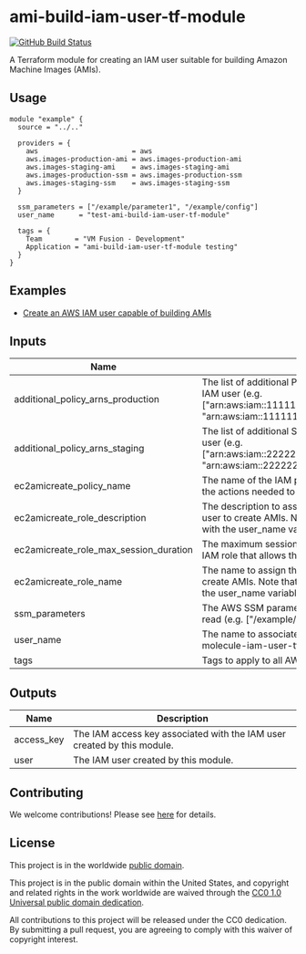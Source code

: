 # ami-build-iam-user-tf-module #

[![GitHub Build Status](https://github.com/cisagov/ami-build-iam-user-tf-module/workflows/build/badge.svg)](https://github.com/cisagov/ami-build-iam-user-tf-module/actions)

A Terraform module for creating an IAM user suitable for building
Amazon Machine Images (AMIs).

## Usage ##

```hcl
module "example" {
  source = "../.."

  providers = {
    aws                       = aws
    aws.images-production-ami = aws.images-production-ami
    aws.images-staging-ami    = aws.images-staging-ami
    aws.images-production-ssm = aws.images-production-ssm
    aws.images-staging-ssm    = aws.images-staging-ssm
  }

  ssm_parameters = ["/example/parameter1", "/example/config"]
  user_name      = "test-ami-build-iam-user-tf-module"

  tags = {
    Team        = "VM Fusion - Development"
    Application = "ami-build-iam-user-tf-module testing"
  }
}
```

## Examples ##

* [Create an AWS IAM user capable of building AMIs](https://github.com/cisagov/ami-build-iam-user-tf-module/tree/develop/examples/default_vpc)

## Inputs ##

| Name | Description | Type | Default | Required |
|------|-------------|:----:|:-------:|:--------:|
| additional_policy_arns_production | The list of additional Production IAM policy ARNs to attach to this IAM user (e.g. ["arn:aws:iam::111111111111:policy/ReadFromMyBucket", "arn:aws:iam::111111111111:policy/ReadFromMyOtherBucket"]). | list(string) | `[]` | no |
| additional_policy_arns_staging | The list of additional Staging IAM policy ARNs to attach to this IAM user (e.g. ["arn:aws:iam::222222222222:policy/ReadFromMyBucket", "arn:aws:iam::222222222222:policy/ReadFromMyOtherBucket"]). | list(string) | `[]` | no |
| ec2amicreate_policy_name | The name of the IAM policy in the Images account that allows all of the actions needed to create an AMI. | string | `EC2AMICreate` | no |
| ec2amicreate_role_description | The description to associate with the IAM role that allows this IAM user to create AMIs.  Note that a "%s" in this value will get replaced with the user_name variable. | string | `Allows the %s IAM user to create AMIs` | no |
| ec2amicreate_role_max_session_duration | The maximum session duration (in seconds) when assuming the IAM role that allows this IAM user to create AMIs. | number | `3600` | no |
| ec2amicreate_role_name | The name to assign the IAM role that allows allows this IAM user to create AMIs.  Note that a "%s" in this value will get replaced with the user_name variable. | string | `EC2AMICreate-%s` | no |
| ssm_parameters | The AWS SSM parameters that the IAM user needs to be able to read (e.g. ["/example/parameter1", "/example/config/*"]). | list(string) | | yes |
| user_name | The name to associate with the AWS IAM user (e.g. test-molecule-iam-user-tf-module) | string | | yes |
| tags | Tags to apply to all AWS resources created | map(string) | `{}` | no |

## Outputs ##

| Name | Description |
|------|-------------|
| access_key | The IAM access key associated with the IAM user created by this module. |
| user | The IAM user created by this module. |

## Contributing ##

We welcome contributions!  Please see [here](CONTRIBUTING.md) for
details.

## License ##

This project is in the worldwide [public domain](LICENSE).

This project is in the public domain within the United States, and
copyright and related rights in the work worldwide are waived through
the [CC0 1.0 Universal public domain
dedication](https://creativecommons.org/publicdomain/zero/1.0/).

All contributions to this project will be released under the CC0
dedication. By submitting a pull request, you are agreeing to comply
with this waiver of copyright interest.
